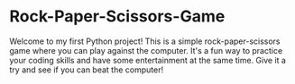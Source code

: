 # Rock-Paper-Scissors-Game
Welcome to my first Python project! This is a simple rock-paper-scissors game where you can play against the computer. It's a fun way to practice your coding skills and have some entertainment at the same time. Give it a try and see if you can beat the computer!

